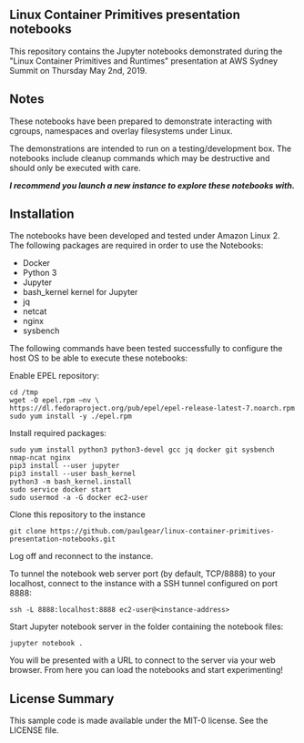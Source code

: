 ## Linux Container Primitives presentation notebooks

This repository contains the Jupyter notebooks demonstrated during the "Linux Container Primitives and Runtimes" presentation at AWS Sydney Summit on Thursday May 2nd, 2019.

## Notes

These notebooks have been prepared to demonstrate interacting with cgroups, namespaces and overlay filesystems under Linux. 

The demonstrations are intended to run on a testing/development box. The notebooks include cleanup commands which may be destructive and should only be executed with care. 

***I recommend you launch a new instance to explore these notebooks with.***

## Installation

The notebooks have been developed and tested under Amazon Linux 2. The following packages are required in order to use the Notebooks:

- Docker
- Python 3
- Jupyter
- bash_kernel kernel for Jupyter
- jq
- netcat
- nginx
- sysbench

The following commands have been tested successfully to configure the host OS to be able to execute these notebooks:

Enable EPEL repository:
~~~~
cd /tmp
wget -O epel.rpm –nv \
https://dl.fedoraproject.org/pub/epel/epel-release-latest-7.noarch.rpm
sudo yum install -y ./epel.rpm
~~~~

Install required packages:

~~~~
sudo yum install python3 python3-devel gcc jq docker git sysbench nmap-ncat nginx
pip3 install --user jupyter
pip3 install --user bash_kernel
python3 -m bash_kernel.install
sudo service docker start
sudo usermod -a -G docker ec2-user
~~~~

Clone this repository to the instance

~~~~
git clone https://github.com/paulgear/linux-container-primitives-presentation-notebooks.git
~~~~

Log off and reconnect to the instance. 

To tunnel the notebook web server port (by default, TCP/8888) to your localhost, connect to the instance with a SSH tunnel configured on port 8888:

~~~~
ssh -L 8888:localhost:8888 ec2-user@<instance-address>
~~~~

Start Jupyter notebook server in the folder containing the notebook files:

~~~~
jupyter notebook .
~~~~

You will be presented with a URL to connect to the server via your web browser. From here you can load the notebooks and start experimenting!

## License Summary

This sample code is made available under the MIT-0 license. See the LICENSE file.
